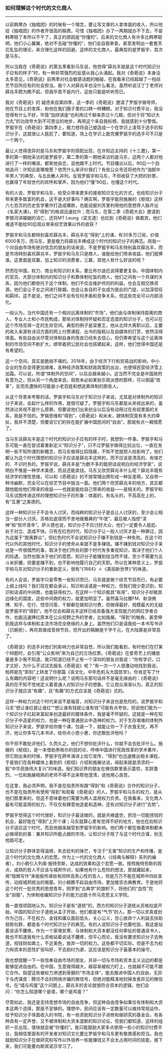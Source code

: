 <h3>如何理解这个时代的文化商人</h3>
<hr>

以前韩寒办《独唱团》的时候有一个理念，要让写文章的人拿体面的收入，所以他给《独唱团》的作者开很高的稿费。可惜《独唱团》办了一两期就办不下去，不是韩寒赔了本所以不干了，真正的原因是“你懂的”。后来的文化商人有许多比韩寒聪明，他们小心翼翼，绝对不去碰“你懂的”，他们会自我审查，甚至发明出一套套天花乱坠的理论，来合理化这样的回避。这样的文化商人，最典型的是罗振宇，其次是马东。

所以当我在《奇葩说》的第五季看到马东说，他觉得“薛兆丰就是这个时代知识分子应有的样子”时，有一种非常强烈的反感从我心头涌起。我对《奇葩说》本身没太多意见，《奇葩说》前两季对社会敏感话题的触碰，在我看来已经超越了一档综艺节目所应有的社会担当。我个人对薛兆丰也没什么看法，虽然听说汪丁丁老师对薛兆丰颇为瞧不起，但我毕竟不是内行，这些只能是听听而已。

我对《奇葩说》的 疑虑来自第四季，这一季的《奇葩说》邀请了罗振宇做导师，他在节目上的发挥，和他在我们圈子里的口碑一样糟糕。对于知识付费平台，我没觉得有什么不好，毕竟“加缪讲座”也利用过千聊来弄过十几期，但对于将“知识大力丸”的功效夸大到不可思议的地步，再用这个来自我标榜，我就感到十分警惕。罗振宇在《奇葩说》第四季上，极力想将自己塑造成一个在学识上凌驾于选手的知识分子，这就很让人尴尬了，要知道，场上在学识上能完爆罗振宇的选手可不只是一个两个。

最让人觉得诡异的是马东和罗振宇的搭配出现，在许知远主持的《十三邀》，第一季的第一期他采访的是罗振宇，第二季的第一期他采访的是马东，这两个人都对他进行了一样的嘲讽，都笑他自恋，说他跟不上时代。节目播出以后，90后一个劲地追问：许知远是哪根葱？他凭什么来评价我们？有些公众号还将他作为“油腻中年男人”的典型，与五岳散人并列。反观罗振宇和马东，不但收获了大把的钞票，也赢得了年轻世代的欢呼和掌声，因为他们“懂”90后，也懂这个时代。

有的人说，罗振宇和马东，给受众带来更多的接收知识文化的方式，也给知识分子带来更多致富的机会，这不是大好事吗？确实啊，罗振宇能将施展的《枢纽》这样六七百页的历史哲学著作打造成爆款，也能说服刘苏里利用他的思想界人脉开出《名家大课》，将“得到”的格调迅速拉升；而马东，在第二季《奇葩大会》邀请到李银河讲婚姻的消亡，还将MT Leung（梁文道）也拉到《奇葩说》做嘉宾，他们难道不能给90后观众带来综艺效果以外的收获？

罗振宇和马东都特别喜欢薛兆丰，薛兆丰在“得到”上的课，有30多万订阅，价值6000多万，而马东，更是极力将薛兆丰捧成这个时代的知识分子的典范。用我一个对自由市场有绝对信念的朋友的话来说，不是罗振宇和马东特别喜欢薛兆丰，而是市场特别喜欢薛兆丰，罗振宇和马东只是商人，谁能给他们带来收益，他们就捧谁。这里面是双赢，加上知识的消费者，三赢，其他人有什么好说的呢？

然而在中国，权力、商业和知识的关系，要比布尔迪厄说得要更复杂。中国体制内的官员、大部分体制内的知识分子和靠体制吃饭的商人，他们之间有一个共谋的关系，因为他们都依托于这个体制。他们不仅会维护共同的利益，也会互相交换资源。他们会让子女之间进行联姻，也会让各自的子女成为彼此的门徒，以加深信任和羁绊。这不是说，他们之间不会有任何矛盾和竞争关系，但这些完全可以内部消化。

一般认为，当代中国还有一个相对远离体制的“市场”，他们由与体制保持距离的商人、专业人士和小市民构成，那些对体制持怀疑和否定态度的知识分子，也可以在这个市场觅得一定的生存空间。典型的例子是梁惠王，他从北师大离职以后，主要的收入来源有诗词方面的网上付费课程、出书的版税以及自媒体的打赏，依然活得体面。有些自由派尽管对体制自身的改良已经失去信心，但仍寄希望与这个远离体制的市场空间不断扩大，顺带着把公民社会也搭建起来，这样，他们觉得中国还是有希望的。

这一个空间，其实是脆弱不堪的。2018年，由于经济下行和贸易战的影响，中小企业的生存变得更加艰难，各种经济政策和财政政策的出台，也使得民营经济雪上加霜。可以说，所谓“体制外的空间”，以后会越来越小。这当然不完全是中国政府有意为之，但从另一个角度来说，局势未必如某些乐观派想的那样，可以倒逼“改革”，反而先遭殃的可能是小老百姓和想逃离体制的那些人。

从这个背景来考察的话，罗振宇和马东对于知识分子来说，尤其是对体制外的知识分子来说，会起什么样的作用，就很可疑了。罗振宇和马东都是从央视出来的，虽然进过央视不是什么原罪，但要说他们出来创业以后没有动用过在央视里面的关系，我是不信的。罗辑思维和“得到”，《奇葩说》和米未，跟体制究竟有多大的牵扯，我并不清楚，但要说它们的存在能扩展中国民间的“自由”，那就有点一厢情愿了。

当马东说薛兆丰是这个时代的知识分子应有的样子时，我想到一件事。罗振宇和马东可能一直在尝试着重新定义“知识分子”，只不过罗振宇做得比较出位，一直在发明一些不知所谓的新概念，而马东做得比较隐蔽，不知不觉就把人给影响了。他们都认为这个时代理想的知识分子应该是薛兆丰这样的，而不应该是清高的、有锋芒的、不识时务的。罗振宇说，薛兆丰是“为数不多的能把话说明白的经济学家”，说明白不惟是一种学术美德，而且还能卖钱。马东又欣赏薛兆丰什么呢？薛兆丰既有经济学的理性思维，可以和《奇葩说》的不按常理出牌形成一种反差萌，又自带一种冷幽默，完全可以在综艺节目中独当一面。他们两个欣赏薛兆丰的地方，其实都跟他能给他们带来的收益——也就是能给自己带来的收益——是相关的。罗振宇和马东试图传递这样的理想知识分子的形象：体面的，有名头的，不高高在上的，有“互惠”之美德的。

这样一种知识分子不会令人讨厌，而纯粹的知识分子是会让人讨厌的，至少会让相当一部分人讨厌。苏格拉底锲而不舍地做雅典的“牛氓”，最后被人指控“渎神”和“败坏青年”。萨义德也说，知识分子不应讨好大众，他们一定要令人尴尬、处于对立、造成不快。只有在红色时代，知识分子让一般人讨厌才是一种罪过，因为这属于“脱离群众”，但红色时代不会说知识分子赚不到钱是一种失败。在这个时代以外的其他时代，知识分子的使命从来就不是多赚钱。赚不赚到钱对知识分子来说是一件很偶然的事，取决于他们所处的那个时代有多重视知识，取决于他们个人的际遇，当然也取决于他们的意愿。知识分子能赚到钱当然不错，至少不需要为五斗米折腰，但要是赚不到，也不影响他履行自己的天职。所以在某种意义上，罗振宇和马东对知识分子的重新定义，很有“《1984》＋《美丽新世界》”的味道。

有的人会说，罗振宇只是零售一些知识而已，马东就是做个综艺节目而已，有必要上纲上线吗？我们现在都会承认，知识和话语是一种权力，但我们很少意识到，知识和话语的中间商，也能获得权力。在这样一个知识极其“有用”，知识分子却极其边缘化的国度，这些中间商的权力，就更加明显了。虽然喜马拉雅FM、新浪微博、知乎、在行、悟空问答、千聊都在做知识付费，但做得最好、规模最大的无疑是罗振宇的“得到”。他不仅会和薛兆丰这样已经具备强大变现能力的网红学者合作，也能迅速捧红原本在公众视野之外的学者，比如施展。“得到”的触角，甚至伸到我这样与体制和主流市场完全绝缘的人身上。虽然他们只是请我给一本书写书评（已婉拒），再将其做成音频节目，但开出的稿酬是千字千元，在大陆算是非常高了。

《奇葩说》的选手对他们的影响力也非常自觉，所以我们能看到，有时他们在打某个辩题时，会引用“公众影响”来为自己的立场拉票。《奇葩说》在爱奇艺上的播放量是多少我不知道，我只知道已经不止有一个深圳的朋友对我说：“你有学识，口才又好，为什么不试试去报名《奇葩说》呢？”有一次一个人很激动地找到我说，柏邦妮在“即刻”上转发了你那篇《丧文化、中年危机与大国哲学》，你肯定写了什么有趣的内容吧！这说明什么呢？说明马东那句话并不是毫无缘由的：《奇葩说》真的在不知不觉地定义着普通人对知识分子的想象。它让观众渐渐以为，真正的知识分子就应该“有趣”，且“有趣”的方式应该是《奇葩说》式的。

这样一种权力对这个时代来说不是福音，对知识分子来说也是危险的。说罗振宇和马东“想让谁红就让谁红”“想让谁有钱就让谁有钱”可能有点夸张，但说他们能为一个知识分子红起来富起来创造最好的媒体条件，我是毫不怀疑的。这就是一种在知识分子中造星的权力，也是一种在普通民众中造神的权力。对于生存艰难的体制外知识分子来说，罗振宇给你推个课，包装一下，就能让你一下子衣食无忧，再不济，他让你多写几本书评，给你点小恩小惠，你还敢批评他吗？

你不但不敢批评他们，久而久之，他们不想你批评什么，你就不会去批评什么。施展的《枢纽》，是一本借助黑格尔的目的论、呼唤中国进行宪政改革的学术著作，但它刚出来的时候，罗振宇在跨年演讲上给它宣传，“得到”也迅速推出相关课程，于是我们在各种媒体上看到的《枢纽》介绍和施展访谈，闻起来就是浓浓的一股“中华民族伟大复兴”的味道。我们知识界的朋友在微信群里表示震惊，言辞激烈，一位和施展相熟的老师不得不出来帮他澄清，说他用心良苦。

在这里，我必须声明，我不是在指责所有跟“得到”和《奇葩说》合作的知识分子，也不是在指责所有使用“得到”和观看《奇葩说》的人，罗振宇和马东的权力，是从他们那里来的，但这不意味着他们需要为两人滥用权力负责。在我看来，文化商人最有可能滥用的权力，不仅仅有肆意地造星和造神，还有对知识分子进行“去势”。

罗振宇觉得这个时代很好，知识分子最该做的，就是共飨盛世，抓住一切能捞钱的机会，最好能在“得到”上开个课；马东就算心里有觉得不好的地方，他也在劝知识分子适应这个时代，而且他越来越受到罗振宇的影响。他们两个都在做着体制都未必做得到的事：兼并知识所能占据的市场，让知识分子除了与这个时代合谋，别无他路可走。

让知识分子群体变得温顺，失去批判的锋芒，专注于“无害”知识的生产和传播，是这个时代的文化商人的宏愿。作为上一代的文化商人（《经典与解释》系列的编者），刘小枫引入列奥·施特劳斯，达成的效果和这个宏愿一致。按照施特劳斯的观点，成熟的哲人不应该与城邦作对，如果他有什么危险的想法，那就藏起来，用“隐微写作”来偷偷传递给有同样高贵心性的哲人，但是万万不能在城邦中四处宣传，动摇城邦统治的根基。刘小枫瞧不起自由市场，更加推崇古典教育。于是他将这个时代一批优秀的思想青年，网罗到“古典学”的旗帜下，将他们的“血性”完全“驯服”，为体制收编知识分子的能力远胜十所马克思主义学院。

我一直很顽固地认为，知识分子是有“道统”的，西方的知识分子道统从苏格拉底开始，中国的知识分子道统从孟子开始，他们都是有“气节”的人。那一切以求真或创作为己任，不在权力、金钱和庸众面前低头，关心公义，甘心放弃个人利益去扶助弱势社群，都是各个时代知识分子的典范。有的人说知识分子也要吃饭，我这是站着说话不腰疼。作为一个家境贫寒、与体制和大资本都没任何牵扯的普通读书人，我也不知道我有什么资格站着说话不腰疼，但平心而论，我没有要求知识分子去殉道，视钱财如粪土，不近美色，放弃一切的权力。这些都不切实际，但是不去为权力和资本的恶性扩张叫好，不去助纣为虐，这应该是知识分子最基本的操守。

我也想提醒一下一些信奉自由市场的朋友，并非一切与市场和资本主义沾边的都是能够促进自由的。在中国，生意做得越大，越容易被权力盯上，也就越不可能不跟它合作。指望这些被权力渗透到骨髓的“市场主体”，能去推进中国人的自由，无异于与虎谋皮：腾讯不会封网络诈骗的微信号，但绝对能精准地封掉发表异见的微信号。在“墙与鸡蛋”这个问题上，薛兆丰的言论就很符合资本的逻辑，他们会问：“你怎么知道哪个是墙，哪个是鸡蛋？”

尽管如此，我还是支持思想市场的自由竞争，但这种自由竞争如果仅有体制和大资本这两个选择，那是不足够的。理想中，民间应该有一定数量可以维持常规运作、给予知识分子体面收入的书院，有一些资助知识分子进修和做研究的基金会，有各种具有一定声誉、又不被体制和大资本垄断的知识论坛，但我们都知道，这样的组织一旦出现，很快就会被“你懂的”。我只能鼓励大家多点使用一些小的知识付费平台，我相信里面有的开发者对知识文化要比罗振宇和马东更有敬畏感和担当。我也鼓励知识分子在做研究和写作以外培养一些能赚钱又不会太占用时间的技能，接下来，我们可能要向斯宾诺莎学习了。
